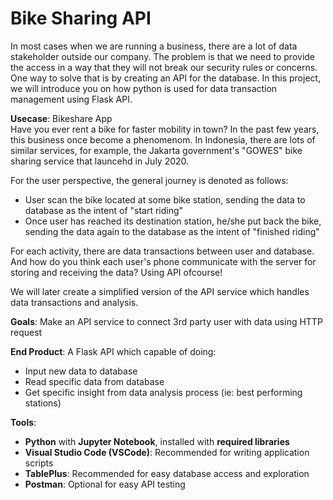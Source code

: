 # Bike Sharing API


In most cases when we are running a business, there are a lot of data stakeholder outside our company. The problem is that we need to provide the access in a way that they will not break our security rules or concerns. One way to solve that is by creating an API for the database. In this project, we will introduce you on how python is used for data transaction management using Flask API. 

**Usecase**: Bikeshare App\
Have you ever rent a bike for faster mobility in town? In the past few years, this business once become a phenomenom. In Indonesia, there are lots of similar services, for example, the Jakarta government's "GOWES" bike sharing service that launcehd in July 2020. 

For the user perspective, the general journey is denoted as follows:
- User scan the bike located at some bike station, sending the data to database as the intent of "start riding"
- Once user has reached its destination station, he/she put back the bike, sending the data again to the database as the intent of "finished riding"

For each activity, there are data transactions between user and database. And how do you think each user's phone communicate with the server for storing and receiving the data? Using API ofcourse! 

We will later create a simplified version of the API service which handles data transactions and analysis. 


**Goals**: Make an API service to connect 3rd party user with data using HTTP request

**End Product**: A Flask API which capable of doing: 
- Input new data to database
- Read specific data from database
- Get specific insight from data analysis process (ie: best performing stations)

**Tools**: 
- **Python** with **Jupyter Notebook**, installed with **required libraries**
- **Visual Studio Code (VSCode)**: Recommended for writing application scripts
- **TablePlus**: Recommended for easy database access and exploration
- **Postman**: Optional for easy API testing
